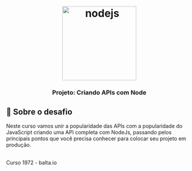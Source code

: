 <h1 align="center">
    <img alt="nodejs" src="https://miro.medium.com/max/5120/1*mp91A9RzagntGGjBnwu4Yw.png" width="200px" />
</h1>

<h3 align="center">
  Projeto: Criando APIs com Node
</h3>

## :rocket: Sobre o desafio

 Neste curso vamos unir a popularidade das APIs com a popularidade do JavaScript criando uma API completa com NodeJs, 
 passando pelos principais pontos que você precisa conhecer para colocar seu projeto em produção. 
 
 <br/>
 Curso 1972 - balta.io 
